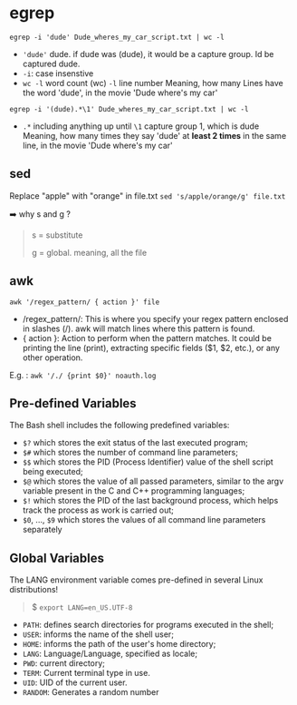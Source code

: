 # egrep
`egrep -i 'dude' Dude_wheres_my_car_script.txt | wc -l`
- `'dude'` dude. if dude was (dude), it would be a capture group. Id be captured dude.
- `-i`: case insenstive
- `wc -l` word count (wc) `-l` line number
Meaning, how many Lines have the word 'dude', in the movie 'Dude where's my car'



`egrep -i '(dude).*\1' Dude_wheres_my_car_script.txt | wc -l`
- `.*` including anything up until  `\1` capture group 1, which is dude
Meaning, how many times they say 'dude' at **least 2 times** in the same line, in the movie 'Dude where's my car'


## sed 
Replace "apple" with "orange" in file.txt
`sed 's/apple/orange/g' file.txt`

➡️ why s and g ?
> s = substitute
>
> g = global. meaning, all the file

## awk
`awk '/regex_pattern/ { action }' file`

- /regex_pattern/: This is where you specify your regex pattern enclosed in slashes (/). awk will match lines where this pattern is found.
- { action }: Action to perform when the pattern matches. It could be printing the line (print), extracting specific fields ($1, $2, etc.), or any other operation.

E.g. : `awk '/./ {print $0}' noauth.log`


## Pre-defined Variables
The Bash shell includes the following predefined variables:

- `$?` which stores the exit status of the last executed program;
- `$#` which stores the number of command line parameters;
- `$$` which stores the PID (Process Identifier) ​​value of the shell script being executed;
- `$@` which stores the value of all passed parameters, similar to the argv variable present in the C and C++ programming languages;
- `$!` which stores the PID of the last background process, which helps track the process as work is carried out;
- `$0`, ..., `$9` which stores the values ​​of all command line parameters separately
  
## Global Variables
The LANG environment variable comes pre-defined in several Linux distributions!
> $ `export LANG=en_US.UTF-8`

- `PATH`: defines search directories for programs executed in the shell;
- `USER`: informs the name of the shell user;
- `HOME`: informs the path of the user's home directory;
- `LANG`: Language/Language, specified as locale;
- `PWD`: current directory;
- `TERM`: Current terminal type in use.
- `UID`: UID of the current user.
- `RANDOM`: Generates a random number

  

